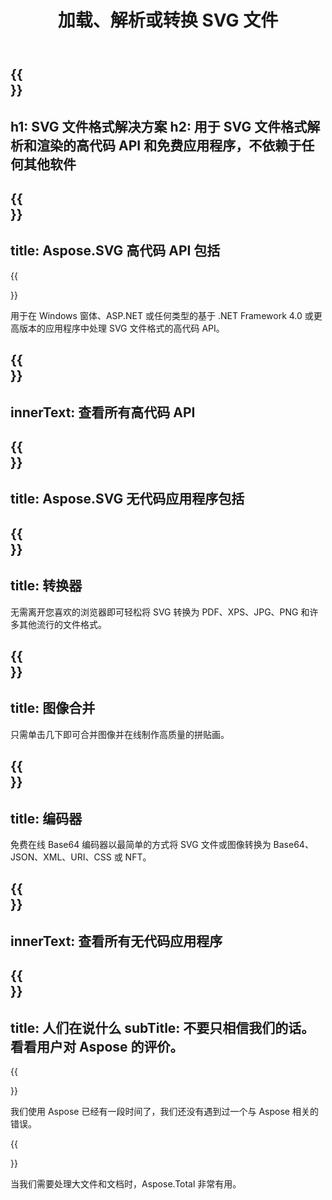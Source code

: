 ﻿---
translation: true
template: /templates/_template-svg.md
title: 加载、解析或转换 SVG 文件
weight: 30
url: /
description: 用于处理 SVG 并将其转换为 PDF、XPS 和图像格式的高代码 API 和免费应用程序。
---

{{<section banner>}}
---
h1: SVG 文件格式解决方案
h2: 用于 SVG 文件格式解析和渲染的高代码 API 和免费应用程序，不依赖于任何其他软件
---

{{<section include>}}
---
title: Aspose.SVG 高代码 API 包括
---

{{<section net>}}

用于在 Windows 窗体、ASP.NET 或任何类型的基于 .NET Framework 4.0 或更高版本的应用程序中处理 SVG 文件格式的高代码 API。


{{<section button1>}}
---
innerText: 查看所有高代码 API
---

{{<section apps>}}
---
title: Aspose.SVG 无代码应用程序包括
---

{{<section converters>}}
---
title: 转换器
---

无需离开您喜欢的浏览器即可轻松将 SVG 转换为 PDF、XPS、JPG、PNG 和许多其他流行的文件格式。

{{<section mergers>}}
---
title: 图像合并
---

只需单击几下即可合并图像并在线制作高质量的拼贴画。

{{<section encoders>}}
---
title: 编码器
---

免费在线 Base64 编码器以最简单的方式将 SVG 文件或图像转换为 Base64、JSON、XML、URI、CSS 或 NFT。

{{<section button2>}}
---
innerText: 查看所有无代码应用程序
---

{{<section people>}}
---
title: 人们在说什么
subTitle: 不要只相信我们的话。看看用户对 Aspose 的评价。
---

{{<section first>}}

我们使用 Aspose 已经有一段时间了，我们还没有遇到过一个与 Aspose 相关的错误。

{{<section second>}}

当我们需要处理大文件和文档时，Aspose.Total 非常有用。